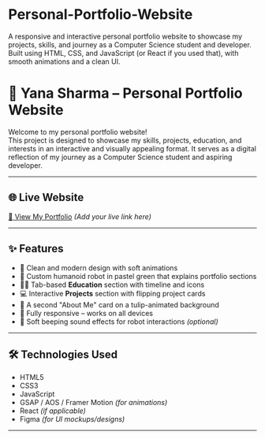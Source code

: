 # Personal-Portfolio-Website
A responsive and interactive personal portfolio website to showcase my projects, skills, and journey as a Computer Science student and developer. Built using HTML, CSS, and JavaScript (or React if you used that), with smooth animations and a clean UI.
# 🌸 Yana Sharma – Personal Portfolio Website

Welcome to my personal portfolio website!  
This project is designed to showcase my skills, projects, education, and interests in an interactive and visually appealing format. It serves as a digital reflection of my journey as a Computer Science student and aspiring developer.

---

## 🌐 Live Website  
[🔗 View My Portfolio](#) *(Add your live link here)*

---

## ✨ Features

- 🎨 Clean and modern design with soft animations
- 🤖 Custom humanoid robot in pastel green that explains portfolio sections
- 🧑‍🏫 Tab-based **Education** section with timeline and icons
- 💻 Interactive **Projects** section with flipping project cards
- 🌷 A second "About Me" card on a tulip-animated background
- 📱 Fully responsive – works on all devices
- 🎵 Soft beeping sound effects for robot interactions *(optional)*

---

## 🛠️ Technologies Used

- HTML5  
- CSS3  
- JavaScript  
- GSAP / AOS / Framer Motion *(for animations)*  
- React *(if applicable)*  
- Figma *(for UI mockups/designs)*

---



